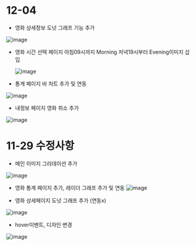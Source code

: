 # 12-04
- 영화 상세정보 도넛 그래프 기능 추가
  
 ![image](https://github.com/vahallla/moive_site_db/assets/89891803/635d7c82-5539-4beb-b775-d74e07a1d7c1)

- 영화 시간 선택 페이지 아침09시까지 Morning 저녁19시부터 Evening이미지 삽입
  
  ![image](https://github.com/vahallla/moive_site_db/assets/89891803/b602686d-2e74-4237-8033-fb2f3dffeb04)

- 통계 페이지 바 차트 추가 및 연동
  
 ![image](https://github.com/vahallla/moive_site_db/assets/89891803/9e3966c0-f01a-4232-9f75-8a293dde9a9d)

- 내정보 페이지 영화 취소 추가

 ![image](https://github.com/vahallla/moive_site_db/assets/89891803/bf94a467-3351-4844-bbb1-92ce2dd1ff41)







# 11-29 수정사항
- 메인 이미지 그라데이션 추가
  
![image](https://github.com/vahallla/moive_site_db/assets/89891803/cd1d7ed8-c8de-461d-b6d6-d5703b260197)



- 영화 통계 페이지 추가, 레이더 그래프 추가 및 연동
![image](https://github.com/vahallla/moive_site_db/assets/89891803/25bfffbc-57b5-41e3-a199-d34246bc5947)



- 영화 상세페이지 도넛 그래프 추가 (연동x)
  
![image](https://github.com/vahallla/moive_site_db/assets/89891803/8208dc35-6bfe-4019-8f9d-1ceda5fb7f18)



- hover이벤트, 디자인 변경
  
![image](https://github.com/vahallla/moive_site_db/assets/89891803/92977471-e4b1-4a93-95f1-959f76f8e1ce)






